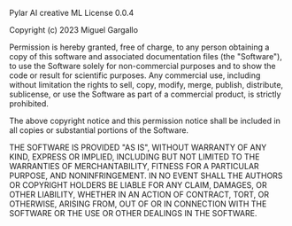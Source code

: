 Pylar AI creative ML License 0.0.4

Copyright (c) 2023 Miguel Gargallo

Permission is hereby granted, free of charge, to any person obtaining a copy of this software and associated documentation files (the "Software"), to use the Software solely for non-commercial purposes and to show the code or result for scientific purposes. Any commercial use, including without limitation the rights to sell, copy, modify, merge, publish, distribute, sublicense, or use the Software as part of a commercial product, is strictly prohibited.

The above copyright notice and this permission notice shall be included in all copies or substantial portions of the Software.

THE SOFTWARE IS PROVIDED "AS IS", WITHOUT WARRANTY OF ANY KIND, EXPRESS OR IMPLIED, INCLUDING BUT NOT LIMITED TO THE WARRANTIES OF MERCHANTABILITY, FITNESS FOR A PARTICULAR PURPOSE, AND NONINFRINGEMENT. IN NO EVENT SHALL THE AUTHORS OR COPYRIGHT HOLDERS BE LIABLE FOR ANY CLAIM, DAMAGES, OR OTHER LIABILITY, WHETHER IN AN ACTION OF CONTRACT, TORT, OR OTHERWISE, ARISING FROM, OUT OF OR IN CONNECTION WITH THE SOFTWARE OR THE USE OR OTHER DEALINGS IN THE SOFTWARE.